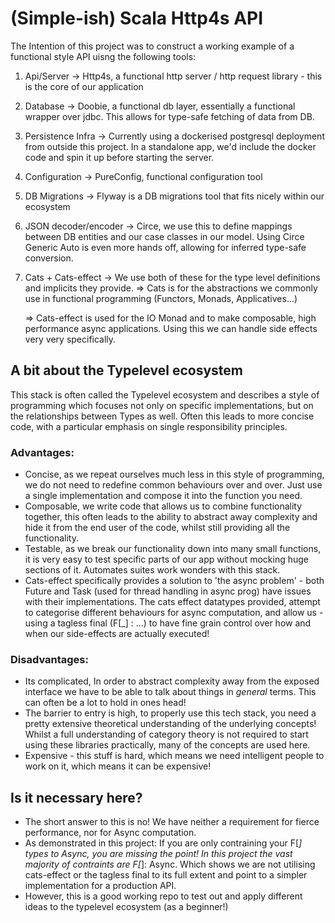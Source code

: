 # (Simple-ish) Scala Http4s API

The Intention of this project was to construct a working example of a functional style API uisng the following tools:

1. Api/Server -> Http4s, a functional http server / http request library - this is the core of our application
2. Database -> Doobie, a functional db layer, essentially a functional wrapper over jdbc. This allows for type-safe fetching of data from DB.
3. Persistence Infra -> Currently using a dockerised postgresql deployment from outside this project. In a standalone app, we'd include the docker code and spin it up before starting the server.
3. Configuration -> PureConfig, functional configuration tool 
4. DB Migrations -> Flyway is a DB migrations tool that fits nicely within our ecosystem
5. JSON decoder/encoder -> Circe, we use this to define mappings between DB entities and our case classes in our model. Using Circe Generic Auto is even more hands off, allowing for inferred type-safe conversion.
6. Cats + Cats-effect -> We use both of these for the type level definitions and implicits they provide. 
    => Cats is for the abstractions we commonly use in functional programming (Functors, Monads, Applicatives...)
    
    => Cats-effect is used for the IO Monad and to make composable, high performance async applications. Using this we can handle side effects very very specifically.

## A bit about the Typelevel ecosystem
This stack is often called the Typelevel ecosystem and describes a style of programming which focuses not only on specific implementations, but on the relationships between Types as well. Often this leads to more concise code, with a particular emphasis on single responsibility principles.

### Advantages:
- Concise, as we repeat ourselves much less in this style of programming, we do not need to redefine common behaviours over and over. Just use a single implementation and compose it into the function you need.
- Composable, we write code that allows us to combine functionality together, this often leads to the ability to abstract away complexity and hide it from the end user of the code, whilst still providing all the functionality.
- Testable, as we break our functionality down into many small functions, it is very easy to test specific parts of our app without mocking huge sections of it. Automates suites work wonders with this stack.
- Cats-effect specifically provides a solution to 'the async problem' - both Future and Task (used for thread handling in async prog) have issues with their implementations. The cats effect datatypes provided, attempt to categorise different behaviours for async computation, and allow us - using a tagless final (F[_] : ...) to have fine grain control over how and when our side-effects are actually executed!

### Disadvantages:
- Its complicated, In order to abstract complexity away from the exposed interface we have to be able to talk about things in _general_ terms. This can often be a lot to hold in ones head!
- The barrier to entry is high, to properly use this tech stack, you need a pretty extensive theoretical understanding of the underlying concepts! Whilst a full understanding of category theory is not required to start using these libraries practically, many of the concepts are used here.
- Expensive - this stuff is hard, which means we need intelligent people to work on it, which means it can be expensive!

## Is it necessary here?
- The short answer to this is no! We have neither a requirement for fierce performance, nor for Async computation. 
- As demonstrated in this project: If you are only contraining your F[_] types to Async, you are missing the point! In this project the vast majority of contraints are F[_]: Async. Which shows we are not utilising cats-effect or the tagless final to its full extent and point to a simpler implementation for a production API.
- However, this is a good working repo to test out and apply different ideas to the typelevel ecosystem (as a beginner!)

